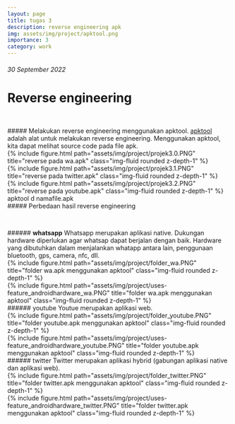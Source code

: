 ```yaml
---
layout: page
title: tugas 3
description: reverse engineering apk
img: assets/img/project/apktool.png
importance: 3
category: work
---
```


###### 30 September 2022
# Reverse engineering

<pre >

</pre >

##### Melakukan reverse engineering menggunakan apktool.
 <a href="https://github.com/iBotPeaches/Apktool" target="_blank">apktool</a> adalah alat untuk melakukan reverse engineering. Menggunakan apktool, kita dapat melihat source code pada file apk.


<div class="row">
    <div class="col-sm mt-3 mt-md-0">
        {% include figure.html path="assets/img/project/projek3.0.PNG" title="reverse pada wa.apk" class="img-fluid rounded z-depth-1" %}
    </div>
</div>

<div class="row">
    <div class="col-sm mt-3 mt-md-0">
        {% include figure.html path="assets/img/project/projek3.1.PNG" title="reverse pada twitter.apk" class="img-fluid rounded z-depth-1" %}
    </div>
</div>

<div class="row">
    <div class="col-sm mt-3 mt-md-0">
        {% include figure.html path="assets/img/project/projek3.2.PNG" title="reverse pada youtube.apk" class="img-fluid rounded z-depth-1" %}
    </div>
</div>


<div class="caption">
    apktool d namafile.apk
</div>


##### Perbedaan hasil reverse engineering

<pre >

</pre >

###### <b>whatsapp</b>
    Whatsapp merupakan aplikasi native. Dukungan hardware diperlukan agar whatsap dapat berjalan dengan baik. Hardware yang dibutuhkan dalam menjalankan whatapp antara lain, penggunaan bluetooth, gps, camera, nfc, dll.
    <div class="row">
        <div class="col-sm mt-3 mt-md-0">
            {% include figure.html path="assets/img/project/folder_wa.PNG" title="folder wa.apk menggunakan apktool" class="img-fluid rounded z-depth-1" %}
        </div>

        <div class="col-sm mt-3 mt-md-0">
            {% include figure.html path="assets/img/project/uses-feature_androidhardware_wa.PNG" title="folder wa.apk menggunakan apktool" class="img-fluid rounded z-depth-1" %}
        </div>

    </div>

###### youtube
    Youtue merupakan aplikasi web.

    <div class="row">
        <div class="col-sm mt-3 mt-md-0">
            {% include figure.html path="assets/img/project/folder_youtube.PNG" title="folder youtube.apk menggunakan apktool" class="img-fluid rounded z-depth-1" %}
        </div>

        <div class="col-sm mt-3 mt-md-0">
            {% include figure.html path="assets/img/project/uses-feature_androidhardware_youtube.PNG" title="folder youtube.apk menggunakan apktool" class="img-fluid rounded z-depth-1" %}
        </div>
    </div>

###### twitter
    Twitter merupakan aplikasi hybrid (gabungan aplikasi native dan aplikasi web).

    <div class="row">
        <div class="col-sm mt-3 mt-md-0">
            {% include figure.html path="assets/img/project/folder_twitter.PNG" title="folder twitter.apk menggunakan apktool" class="img-fluid rounded z-depth-1" %}
        </div>

        <div class="col-sm mt-3 mt-md-0">
            {% include figure.html path="assets/img/project/uses-feature_androidhardware_twitter.PNG" title="folder twitter.apk menggunakan apktool" class="img-fluid rounded z-depth-1" %}
        </div>
    </div>